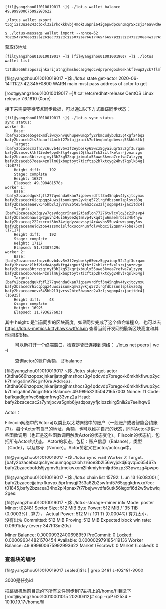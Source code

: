 ```
[fil@yangzhou010010019017 ~]$ ./lotus wallet balance
49.999900675992993622
```

```
./lotus wallet export t3qji2z3u2e243cboxl32irkokkkvbj4moktuapni64ig6pwdpcun5mqr5xcsj346avwd6ek6opue2gwqjj6fa
```

```
$ ./lotus-message wallet import --nonce=52 7b2254797065223a22626c73222c22507269766174654b6579223a22473230664e33767566356d5133534b614c466c496862625a46416e5555744d382f334e38417a634d5756733d227d

```
获取t3地址
```
[fil@yangzhou010010019017 ~]$ [fil@yangzhou010010019017 ~]$ ./lotus wallet list
 t3tdha666hzopozcjnkarijatngjhmshoca3g4qdcvdp7pregoxk6mkhkflwup2yck7flmlga6mt7iicgmf6ra
```

[fil@yangzhou010010019017 ~]$ ./lotus state get-actor
2020-06-14T11:27:42.345+0800	WARN	main	must pass address of actor to get

[root@yangzhou010010019017 ~]# cat /etc/redhat-release
CentOS Linux release 7.6.1810 (Core)

接下来需要等待节点同步数据，可以通过以下方式跟踪同步状态：
```
[fil@yangzhou010010019017 ~]$ ./lotus sync status
sync status:
worker 0:
	Base:	[bafy2bzaceb5gezkmdliwxyxnvq6hupewumq5fy2rbmcudyb3b25p4xgf24bq2 bafy2bzaceb2ts3hcaoft4mckf27ktajjxaoik7ofbvqbmlgdbvvzp53khbklk]
	Target:	[bafy2bzacecmzfnqvc6uvb4sv5v3f2eybozky65wcz5gyaiuqr52u2gf3urqam bafy2bzacecklhf2iede4ppdkftg4sqput5jthzi7sb2zitfkelsr4jpnznvgo bafy2bzacea3btrzzqjmyf3h2kg52kqrjxbmulx55uwe3kvea7refwa7alzyyg bafy2bzaceb57oeak4znllm6jxbuptoyt7tlcftzp2h7xtcyg24hvi7qslk64g] (16877)
	Height diff:	192
	Stage: complete
	Height: 16877
	Elapsed: 49.098481578s
worker 1:
	Base:	[bafy2bzacedgukfgfl277qvdnda6kan7igpevvrdftf3n45nqbv4fyxjtcymxu bafy2bzacedr6icqbqqz4uwsiisumkqmv2ywkjq572lrqfdbzsnnleplsvz63g bafy2bzaceaeuevx645hb2l3jvrsv2bte5hwanzc2w3zljsqpmp4zxjacitdc4]
	Target:	[bafy2bzacea2o3qsyw7gsydcgcr5naoj2t3adlon77276twlcylqy3z2ihsvp4 bafy2bzacebnawsqw2guvhz4ui56y6e2qtmavp4vkqdtjw6maemrb5i34k4hyw bafy2bzaceaj222ckcrxt3bv34vigdyzaevosyi4r4wvbs55uv4rwcspxqy5ns bafy2bzaceamejd2to64szsmgislfgxscq4hunfglyvbqcij2qpnnx7obg75xm] (17117)
	Height diff:	192
	Stage: complete
	Height: 17117
	Elapsed: 51.82307429s
worker 2:
	Base:	[bafy2bzacecmzfnqvc6uvb4sv5v3f2eybozky65wcz5gyaiuqr52u2gf3urqam bafy2bzacecklhf2iede4ppdkftg4sqput5jthzi7sb2zitfkelsr4jpnznvgo bafy2bzacea3btrzzqjmyf3h2kg52kqrjxbmulx55uwe3kvea7refwa7alzyyg bafy2bzaceb57oeak4znllm6jxbuptoyt7tlcftzp2h7xtcyg24hvi7qslk64g]
	Target:	[bafy2bzacedgukfgfl277qvdnda6kan7igpevvrdftf3n45nqbv4fyxjtcymxu bafy2bzacedr6icqbqqz4uwsiisumkqmv2ywkjq572lrqfdbzsnnleplsvz63g bafy2bzaceaeuevx645hb2l3jvrsv2bte5hwanzc2w3zljsqpmp4zxjacitdc4] (16925)
	Height diff:	48
	Stage: complete
	Height: 16925
	Elapsed: 11.793627683s
```
其中 height: 是当前同步的区块高度。如果同步完成了这个值会编程 0， 
也可以去 https://lotus-metrics.kittyhawk.wtf/chain 查看当前开发网络最新区块高度和其他网络指标。


　　
可以新打开一个终端窗口，检查是否已连接到网络：
./lotus net peers | wc -l

　　
查询actor的账户余额， 即balance
	
[fil@yangzhou010010019017 ~]$ ./lotus state get-actor t3tdha666hzopozcjnkarijatngjhmshoca3g4qdcvdp7pregoxk6mkhkflwup2yck7flmlga6mt7iicgmf6ra
Address:	t3tdha666hzopozcjnkarijatngjhmshoca3g4qdcvdp7pregoxk6mkhkflwup2yck7flmlga6mt7iicgmf6ra
Balance:	49.999532350421657008
Nonce:		11
Code:		bafkqadlgnfwc6mjpmfrwg33vnz2a
Head:		bafy2bzacecac2a7ymjpcva5gnb6jysdqoayyfjclozzkirg5nlh2u7eelhqw6
   
  Actor：
  
  Filecoin网络中的Actor可以类比以太坊网络中的账户（一般账户或者智能合约账户）。每个Actor有自己的地址，余额，也可以维护自己的状态，同时Actor提供一些函数调用（也正是这些函数调用触发Actor的状态变化）。Filecoin的状态机，包括所有Actor的状态。
  Actor的状态，包括：账户信息（Balance），类型（Code），以及序号（Nonce）。Actor的定义在actor/actor.go中。
  
[fil@yangzhou010010019017 ~]$ ./lotus sync wait
Worker 0: Target: [bafy2bzacebxaqrchyvcuumqogczibhlzr6oe3b2l56wyjckdj6qvq5c65467a bafy2bzacebofds5jygmv5ztmckwxom2lhkmiyhrmljrd5xzpz33pwezg4pwpo 


[fil@yangzhou010010019017 ~]$ ./lotus chain list
15792: (Jun 13 16:08:00) [ bafy2bzacecjjabsxfkpvpxj5prfmsqjf363a62b2swfmt5765qggkdrwxx7co: t01845,bafy2bzacea34hx2pi4pnax7t77bejwvvdfa6utk56legofi6d2w5wbwiq2ges: 


[fil@yangzhou010010019017 ~]$ ./lotus-storage-miner info
Mode: poster
Miner: t02481
Sector Size: 512 MiB
Byte Power:   512 MiB / 135 TiB (0.0003%) .  算力 。 
Actual Power: 512 Mi / 101 Ti (0.0004%)     算力太小，  
 没有出块
	Committed: 512 MiB
	Proving: 512 MiB
Expected block win rate: 0.0691/day (every 347h13m20s)

Miner Balance: 0.00009932400698959
	PreCommit:   0
	Locked:      0.000096344821570454
	Available:   0.000002979185419136
Worker Balance: 49.999900675992993622
Market (Escrow):  0
Market (Locked):  0


### 查看块的编号
[fil@yangzhou010010019017 sealed]$ ls | grep 2481
s-t02481-3000

3000是任务id

把跳版机当前目录的下所有文件同步到17主机上的/home/fil目录下
[root@yangzhou010010001015 20200612]# scp -rpP 62534 * 10.10.19.17:/home/fil
